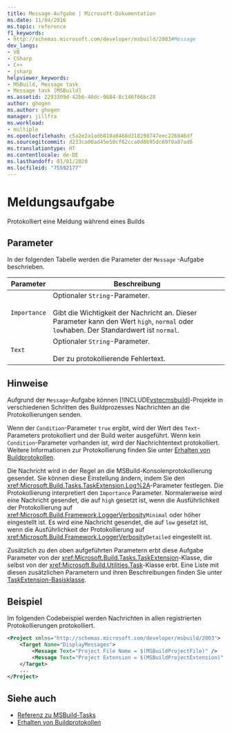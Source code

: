 ```yaml
---
title: Message-Aufgabe | Microsoft-Dokumentation
ms.date: 11/04/2016
ms.topic: reference
f1_keywords:
- http://schemas.microsoft.com/developer/msbuild/2003#Message
dev_langs:
- VB
- CSharp
- C++
- jsharp
helpviewer_keywords:
- MSBuild, Message task
- Message task [MSBuild]
ms.assetid: 2293309d-42b6-46dc-9684-8c146f66bc28
author: ghogen
ms.author: ghogen
manager: jillfra
ms.workload:
- multiple
ms.openlocfilehash: c5a2e2a1adb810a8468d318298747eec226846df
ms.sourcegitcommit: d233ca00ad45e50cf62cca0d0b95dc69f0a87ad6
ms.translationtype: HT
ms.contentlocale: de-DE
ms.lasthandoff: 01/01/2020
ms.locfileid: "75592177"
---
```

# <a name="message-task"></a>Meldungsaufgabe
Protokolliert eine Meldung während eines Builds

## <a name="parameters"></a>Parameter
 In der folgenden Tabelle werden die Parameter der `Message` -Aufgabe beschrieben.

|Parameter|Beschreibung|
|---------------|-----------------|
|`Importance`|Optionaler `String`-Parameter.<br /><br /> Gibt die Wichtigkeit der Nachricht an. Dieser Parameter kann den Wert `high`, `normal` oder `low`haben. Der Standardwert ist `normal`.|
|`Text`|Optionaler `String`-Parameter.<br /><br /> Der zu protokollierende Fehlertext.|

## <a name="remarks"></a>Hinweise
 Aufgrund der `Message`-Aufgabe können [!INCLUDE[vstecmsbuild](../extensibility/internals/includes/vstecmsbuild_md.md)]-Projekte in verschiedenen Schritten des Buildprozesses Nachrichten an die Protokollierungen senden.

 Wenn der `Condition`-Parameter `true` ergibt, wird der Wert des `Text`-Parameters protokolliert und der Build weiter ausgeführt. Wenn kein `Condition`-Parameter vorhanden ist, wird der Nachrichtentext protokolliert. Weitere Informationen zur Protokollierung finden Sie unter [Erhalten von Buildprotokollen](../msbuild/obtaining-build-logs-with-msbuild.md).

 Die Nachricht wird in der Regel an die MSBuild-Konsolenprotokollierung gesendet. Sie können diese Einstellung ändern, indem Sie den <xref:Microsoft.Build.Tasks.TaskExtension.Log%2A>-Parameter festlegen. Die Protokollierung interpretiert den `Importance` Parameter. Normalerweise wird eine Nachricht gesendet, die auf `high` gesetzt ist, wenn die Ausführlichkeit der Protokollierung auf <xref:Microsoft.Build.Framework.LoggerVerbosity>`Minimal` oder höher eingestellt ist. Es wird eine Nachricht gesendet, die auf `low` gesetzt ist, wenn die Ausführlichkeit der Protokollierung auf <xref:Microsoft.Build.Framework.LoggerVerbosity>`Detailed` eingestellt ist.

 Zusätzlich zu den oben aufgeführten Parametern erbt diese Aufgabe Parameter von der <xref:Microsoft.Build.Tasks.TaskExtension>-Klasse, die selbst von der <xref:Microsoft.Build.Utilities.Task>-Klasse erbt. Eine Liste mit diesen zusätzlichen Parametern und ihren Beschreibungen finden Sie unter [TaskExtension-Basisklasse](../msbuild/taskextension-base-class.md).

## <a name="example"></a>Beispiel
 Im folgenden Codebeispiel werden Nachrichten in allen registrierten Protokollierungen protokolliert.

```xml
<Project xmlns="http://schemas.microsoft.com/developer/msbuild/2003">
    <Target Name="DisplayMessages">
        <Message Text="Project File Name = $(MSBuildProjectFile)" />
        <Message Text="Project Extension = $(MSBuildProjectExtension)" />
    </Target>
    ...
</Project>
```

## <a name="see-also"></a>Siehe auch
- [Referenz zu MSBuild-Tasks](../msbuild/msbuild-task-reference.md)
- [Erhalten von Buildprotokollen](../msbuild/obtaining-build-logs-with-msbuild.md)

